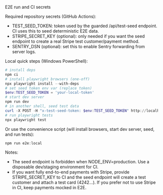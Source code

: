 E2E run and CI secrets

Required repository secrets (GitHub Actions):
- TEST_SEED_TOKEN: token used by the guarded /api/test-seed endpoint. CI uses this to seed deterministic E2E data.
- STRIPE_SECRET_KEY (optional): only needed if you want the seed endpoint to create a real Stripe test customer/payment method.
- SENTRY_DSN (optional): set this to enable Sentry forwarding from server logs.

Local quick steps (Windows PowerShell):

```powershell
# install deps
npm ci
# install playwright browsers (one-off)
npx playwright install --with-deps
# set seed token env var (replace token)
$env:TEST_SEED_TOKEN = 'your-local-token'
# start dev server
npm run dev
# in another shell, seed test data
curl -X POST -H "x-test-seed-token: $env:TEST_SEED_TOKEN" http://localhost:3000/api/test-seed
# run playwright tests
npx playwright test
```

Or use the convenience script (will install browsers, start dev server, seed, and run tests):

```powershell
npm run e2e:local
```

Notes:
- The seed endpoint is forbidden when NODE_ENV=production. Use a disposable dev/staging environment for CI.
- If you want fully end-to-end payments with Stripe, provide STRIPE_SECRET_KEY to CI and the seed endpoint will create a test customer and attach a test card (4242...). If you prefer not to use Stripe in CI, keep payments mocked in E2E.
